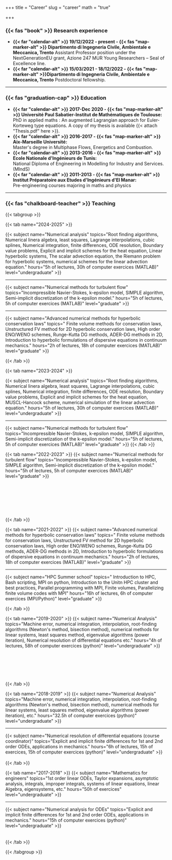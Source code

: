 +++
title = "Career"
slug = "career"
math = "true"

+++


### {{< fas "book" >}} Research experience 
- **{{< far "calendar-alt" >}} 19/12/2022 - present - {{< fas "map-marker-alt" >}} Dipartimento di Ingegneria Civile, Ambientale e Meccanica, Trento**
Assistant Professor position under the NextGenerationEU grant, Azione 247 MUR Young Researchers – Seal of Excellence line.
- **{{< far "calendar-alt" >}} 15/03/2021 - 18/12/2022 - {{< fas "map-marker-alt" >}}Dipartimento di Ingegneria Civile, Ambientale e Meccanica, Trento**
Postdoctoral fellowship.
---




### {{< fas "graduation-cap" >}} Education

- **{{< far "calendar-alt" >}} 2017-Dec 2020 - {{< fas "map-marker-alt" >}} Université Paul Sabatier-Institut de Mathématiques de Toulouse:**  
PhD in applied maths : An augmented Lagrangian approach for Euler-Korteweg type equations.
A copy of my thesis is available {{< attach "Thesis.pdf" here >}}.
- **{{< far "calendar-alt" >}} 2016-2017 - {{< fas "map-marker-alt" >}} Aix-Marseille Université:**  
Master's degree in Multiphase Flows, Energetics and Combustion.
- **{{< far "calendar-alt" >}} 2013-2016 - {{< fas "map-marker-alt" >}} Ecole Nationale d'Ingénieurs de Tunis:**  
National Diploma of Engineering in Modelling for Industry and Services. (MIndS)
- **{{< far "calendar-alt" >}} 2011-2013 - {{< fas "map-marker-alt" >}} Institut Préparatoire aux Etudes d'Ingénieurs d'El Manar:**  
Pre-engineering courses majoring in maths and physics
---


### {{< fas "chalkboard-teacher" >}} Teaching

{{< tabgroup >}}

{{< tab name="2024-2025" >}}

{{< subject 
name="Numerical analysis" 
topics="Root finding algorithms, Numerical linera algebra, least squares, Lagrange interpolations, cubic splines, Numerical integration, finite differences, ODE resolution, Boundary value problems, Explicit and implicit schemes for the heat equation, Linear hyperbolic systems, The scalar advection equation, the Riemann problem for hyperbolic systems, numerical schemes for the linear advection equation." 
hours="5h of lectures, 30h of computer exercices (MATLAB)" 
level="undergraduate" >}}
<hr>
{{< subject 
name="Numerical methods for turbulent flow" 
topics="Incompressible Navier-Stokes, k-epsilon model, SIMPLE algorithm, Semi-implicit discretization of the k-epsilon model." 
hours="5h of lectures, 5h of computer exercices (MATLAB)" 
level="graduate" >}}
<hr>
{{< subject 
name="Advanced numerical methods for hyperbolic conservation laws" 
topics="	Finite volume methods for conservation laws, Unstructured FV method for 2D hyperbolic conservation laws, High order ENO/WENO schemes, Runge-Kutta DG methods, ADER-DG methods in 2D, Introduction to hyperbolic formulations of dispersive equations in continuum mechanics." 
hours="2h of lectures, 18h of computer exercices (MATLAB)" 
level="graduate" >}}

{{< /tab >}}

{{< tab name="2023-2024" >}}

{{< subject 
name="Numerical analysis" 
topics="Root finding algorithms, Numerical linera algebra, least squares, Lagrange interpolations, cubic splines, Numerical integration, finite differences, ODE resolution, Boundary value problems, Explicit and implicit schemes for the heat equation, MUSCL-Hancock scheme, numerical simulation of the linear advection equation." 
hours="5h of lectures, 30h of computer exercices (MATLAB)" 
level="undergraduate" >}}
<hr>
{{< subject 
name="Numerical methods for turbulent flow" 
topics="Incompressible Navier-Stokes, k-epsilon model, SIMPLE algorithm, Semi-implicit discretization of the k-epsilon model." 
hours="5h of lectures, 5h of computer exercices (MATLAB)" 
level="graduate" >}}
{{< /tab >}}

{{< tab name="2022-2023" >}}
{{< subject 
name="Numerical methods for turbulent flow" 
topics="Incompressible Navier-Stokes, k-epsilon model, SIMPLE algorithm, Semi-implicit discretization of the k-epsilon model." 
hours="5h of lectures, 5h of computer exercices (MATLAB)" 
level="graduate" >}}
<br><br><br><br><br><br><br><br>
{{< /tab >}}


{{< tab name="2021-2022" >}}
{{< subject 
name="Advanced numerical methods for hyperbolic conservation laws" 
topics="	Finite volume methods for conservation laws, Unstructured FV method for 2D hyperbolic conservation laws, High order ENO/WENO schemes, Runge-Kutta DG methods, ADER-DG methods in 2D, Introduction to hyperbolic formulations of dispersive equations in continuum mechanics." 
hours="2h of lectures, 18h of computer exercices (MATLAB)" 
level="graduate" >}}
<hr>
{{< subject 
name="HPC Summer school" 
topics="	Introduction to HPC, Bash scripting, MPI on python, Introduction to the Unitn HPC cluster and best practices, Parallel programming with MPI, Finite volumes, Parallelizing finite volume codes with MPI" 
hours="16h of lectures, 6h of computer exercices (MPI/Python)" 
level="graduate" >}}
<br>

{{< /tab >}}


{{< tab name="2019-2020" >}}
{{< subject 
name="Numerical Analysis" 
topics="Machine error, numerical integration, interpolation, root-finding algorithms (Newton's method, bisection method), numerical methods for linear systems, least squares method, eigenvalue algorithms (power iteration), Numerical resolution of differential equations etc." 
hours="4h of lectures, 58h of computer exercices (python)" 
level="undergraduate" >}}
<br><br><br><br><br><br><br>
{{< /tab >}}


{{< tab name="2018-2019" >}}
{{< subject 
name="Numerical Analysis" 
topics="Machine error, numerical integration, interpolation, root-finding algorithms (Newton's method, bisection method), numerical methods for linear systems, least squares method, eigenvalue algorithms (power iteration), etc." 
hours="32.5h of computer exercices (python)" 
level="undergraduate" >}}
<hr>
{{< subject 
name="Numerical resolution of differential equations (course coordinator)" 
topics="Explicit and implicit finite differences for 1st and 2nd order ODEs, applications in mechanics." 
hours="6h of lectures, 15h of exercices, 15h of computer exercices (python)" 
level="undergraduate" >}}
<br><br>
{{< /tab >}}



{{< tab name="2017-2018" >}}
{{< subject 
name="Mathematics for engineers" 
topics="1st order linear ODEs, Taylor expansions, asymptotic analysis, integrals, improper integrals, systems of linear equations, linear Algebra, eigensystems, etc." 
hours="50h of exercices" 
level="undergraduate" >}}
<hr>
{{< subject 
name="Numerical analysis for ODEs" 
topics="Explicit and implicit finite differences for 1st and 2nd order ODEs, applications in mechanics." 
hours="15h of computer exercices (python)" 
level="undergraduate" >}}
<br><br><br>
{{< /tab >}}


{{< /tabgroup >}}

